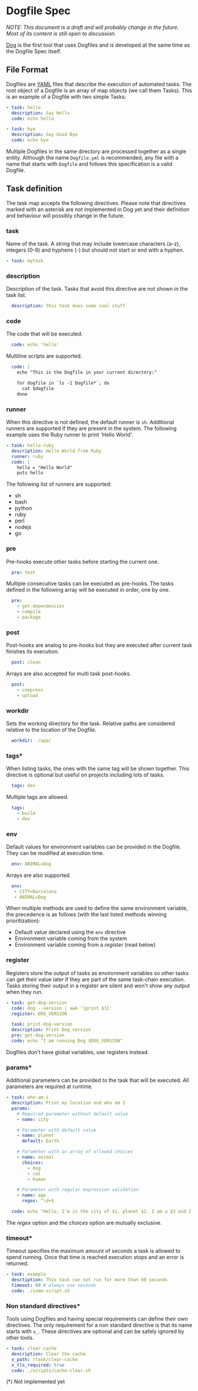 # Dogfile Spec

*NOTE: This document is a draft and will probably change in the future. Most of its content is still open to discussion.*

[Dog](https://github.com/dogtools/dog) is the first tool that uses Dogfiles and is developed at the same time as the Dogfile Spec itself.

## File Format

Dogfiles are [YAML](http://yaml.org/) files that describe the execution of automated tasks. The root object of a Dogfile is an array of map objects (we call them Tasks). This is an example of a Dogfile with two simple Tasks:

```yml
- task: hello
  description: Say Hello
  code: echo hello

- task: bye
  description: Say Good Bye
  code: echo bye
```

Multiple Dogfiles in the same directory are processed together as a single entity. Although the name `Dogfile.yml` is recommended, any file with a name that starts with `Dogfile` and follows this specification is a valid Dogfile.

## Task definition

The task map accepts the following directives. Please note that directives marked with an asterisk are not implemented in Dog yet and their definition and behaviour will possibly change in the future.

### task

Name of the task. A string that may include lowercase characters (a-z), integers (0-9) and hyphens (-) but should not start or end with a hyphen.

```yml
- task: mytask
```

### description

Description of the task. Tasks that avoid this directive are not shown in the task list.

```yml
  description: This task does some cool stuff
```

### code

The code that will be executed.

```yml
  code: echo 'hello'
```

Multiline scripts are supported.

```yml
  code: |
    echo "This is the Dogfile in your current directory:"

    for dogfile in `ls -1 Dogfile*`; do
      cat $dogfile
    done
```

### runner

When this directive is not defined, the default runner is `sh`. Additional runners are supported if they are present in the system. The following example uses the Ruby runner to print 'Hello World'.

```yml
- task: hello-ruby
  description: Hello World from Ruby
  runner: ruby
  code: |
    hello = "Hello World"
    puts hello
```

The following list of runners are supported:

- sh
- bash
- python
- ruby
- perl
- nodejs
- go

### pre

Pre-hooks execute other tasks before starting the current one.

```yml
  pre: test
```

Multiple consecutive tasks can be executed as pre-hooks. The tasks defined in the following array will be executed in order, one by one.

```yml
  pre:
    - get-dependencies
    - compile
    - package
```

### post

Post-hooks are analog to pre-hooks but they are executed after current task finishes its execution.

```yml
  post: clean
```

Arrays are also accepted for multi task post-hooks.

```yml
  post:
    - compress
    - upload
```

### workdir

Sets the working directory for the task. Relative paths are considered relative to the location of the Dogfile.

```yml
  workdir: ./app/
```

### tags*

When listing tasks, the ones with the same tag will be shown together. This directive is optional but useful on projects including lots of tasks.

```yml
  tags: dev
```

Multiple tags are allowed.

```yml
  tags:
    - build
    - dev
```

### env

Default values for environment variables can be provided in the Dogfile. They can be modified at execution time.

```yml
  env: ANIMAL=Dog
```

Arrays are also supported.

```yml
  env:
   - CITY=Barcelona
   - ANIMAL=Dog
```

When multiple methods are used to define the same environment variable, the precedence is as follows (with the last listed methods winning prioritization):

- Default value declared using the `env` directive
- Environment variable coming from the system
- Environment variable coming from a _register_ (read below)

### register

Registers store the output of tasks as environment variables so other tasks can get their value later if they are part of the same task-chain execution. Tasks storing their output in a register are silent and won't show any output when they run.

```yml
- task: get-dog-version
  code: dog --version | awk '{print $3}'
  register: DOG_VERSION

  task: print-dog-version
  description: Print Dog version
  pre: get-dog-version
  code: echo "I am running Dog $DOG_VERSION"
```

Dogfiles don't have global variables, use registers instead.

### params*

Additional parameters can be provided to the task that will be executed. All parameters are required at runtime.

```yml
- task: who-am-i
  description: Print my location and who am I
  params:
    # Required parameter without default value
    - name: city

    # Parameter with default value
    - name: planet
      default: Earth

    # Parameter with an array of allowed choices
    - name: animal
      choices:
        - dog
        - cat
        - human

    # Parameter with regular expression validation
    - name: age
      regex: ^\d+$

  code: echo "Hello, I'm in the city of $1, planet $2. I am a $3 and I'm $4 years old"
```

The *regex* option and the *choices* option are mutually exclusive.

### timeout*

Timeout specifies the maximum amount of seconds a task is allowed to spend running. Once that time is reached execution stops and an error is returned.

```yml
- task: example
  desctiption: This task can not run for more than 60 seconds
  timeout: 60 # always use seconds
  code: ./some-script.sh
```

### Non standard directives*

Tools using Dogfiles and having special requirements can define their own directives. The only requirement for a non standard directive is that its name starts with `x_`. These directives are optional and can be safely ignored by other tools.

```yml
- task: clear-cache
  description: Clear the cache
  x_path: /task/clear-cache
  x_tls_required: true
  code: ./scripts/cache-clear.sh
```

(*) Not implemented yet

